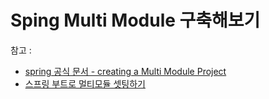 # Sping Multi Module 구축해보기



참고 :

* [spring 공식 문서 - creating a Multi Module Project](https://spring.io/guides/gs/multi-module/)
* [스프링 부트로 멀티모듈 셋팅하기](https://taetaetae.github.io/2020/01/19/spring-boot-maven-multi-module/)
